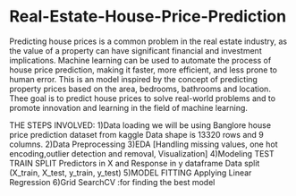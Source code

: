 # Real-Estate-House-Price-Prediction

Predicting house prices is a common problem in the real estate industry, as the value of a property can have significant financial and investment implications. Machine learning can be used to automate the process of house price prediction, making it faster, more efficient, and less prone to human error.
This is an model  inspired by the concept of predicting property prices based on the area, bedrooms, bathrooms and location. 
Thee goal is to predict house prices to solve real-world problems and to promote innovation and learning in the field of machine learning.

THE STEPS INVOLVED:
1)Data loading
we will be using Banglore house price prediction dataset from kaggle
Data shape is 13320 rows and 9 columns.
2)Data Preprocessing 
3)EDA
[Handling missing values, one hot encoding,outlier detection and removal, Visualization] 
4)Modeling
TEST TRAIN SPLIT
Predictors in X and Response in y dataframe
Data split (X_train, X_test, y_train, y_test)
5)MODEL FITTING
Applying Linear Regression
6)Grid SearchCV :for finding the best model
